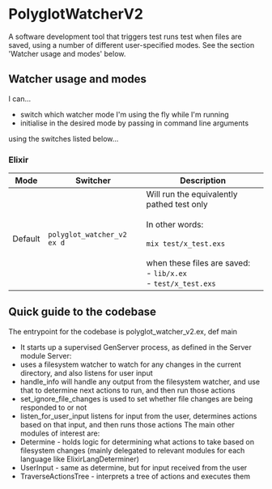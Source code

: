 <!-- Keep this up to date with the output of help -->
# PolyglotWatcherV2

A software development tool that triggers test runs test when files are saved, using a number of different user-specified modes.
See the section 'Watcher usage and modes' below.

## Watcher usage and modes

I can...

- switch which watcher mode I'm using the fly while I'm running
- initialise in the desired mode by passing in command line arguments

using the switches listed below...


### Elixir

| Mode | Switcher | Description |
| ---- | -------- | ----------- |
| Default | `polyglot_watcher_v2 ex d` | Will run the equivalently pathed test only <br /><br /> In other words: <br /><br /> `mix test/x_test.exs` <br /><br /> when these files are saved: <br/> - `lib/x.ex`<br /> - `test/x_test.exs` <br /> |

<!--
#### Default Mode
`polyglot_watcher_v2 ex d`

Will run the equivalently pathed test only

In other words:
`mix test/x_test.exs`

when these files are saved:

- *lib/x.ex*
- *test/x_test.exs*


#### Run All Mode
`polyglot_watcher_v2 ex ra`

Runs `mix test` whenever any .ex or .exs file is saved


#### Fixed Mode
`polyglot_watcher_v2 ex f [path]`

Runs:
`mix test [path]` whenever any *.ex* or *.exs* file is saved
You can specify an exact line number e.g. `polyglot_watcher_v2 ex f test/cool_test.exs:100`, if you want.
OR without specifying `[path]`, runs `mix test [the most recent failure in memory]`
Initialising without specifying a path obviously doesn't really work because I'll have no memory of any test failures yet.

#### Fix All Mode
`polyglot_watcher_v2 ex fa`

Runs:
1. `mix test`
2. `mix test [single test only]` for each failing test in turn, until they're all fixed. Then we run 1. again to check we really are done


#### Fix All For File Mode
`polyglot_watcher_v2 ex faff [path]`

Runs:
1. `mix test [path]`
2. `mix test [path]:line_number_of_a_single_failure` for each failing line number in turn until it's fixed and then 1. again to check we really are done

#### Fixed Last Mode
`polyglot_watcher_v2 ex fl`

Only runs the most recently failed test when any *.ex* or *.exs* files are saved.
I do this by keeping track of which tests have failed as I go.
This means that when the most recently failed test passes, I'll start only running the next one that failed, and so on.
Initialising in this mode is senseless because on startup my memory of failing tests is empty...
So maybe try starting out in a different mode (e.g. Run All Mode) then switching to this one
-->


## Quick guide to the codebase

 The entrypoint for the codebase is polyglot_watcher_v2.ex, def main
 * It starts up a supervised GenServer process, as defined in the Server module
 Server:
 * uses a filesystem watcher to watch for any changes in the current directory, and also listens for
 user input
 * handle_info will handle any output from the filesystem watcher, and use that to determine next actions
 to run, and then run those actions
 * set_ignore_file_changes is used to set whether file changes are being responded to or not
 * listen_for_user_input listens for input from the user, determines actions based on that input, and then
 runs those actions
 The main other modules of interest are:
 * Determine - holds logic for determining what actions to take based on filesystem changes (mainly
 delegated to relevant modules for each language like ElixirLangDeterminer)
 * UserInput - same as determine, but for input received from the user
 * TraverseActionsTree - interprets a tree of actions and executes them
